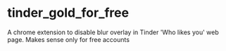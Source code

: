 # tinder_gold_for_free
A chrome extension to disable blur overlay in Tinder 'Who likes you' web page. Makes sense only for free accounts

